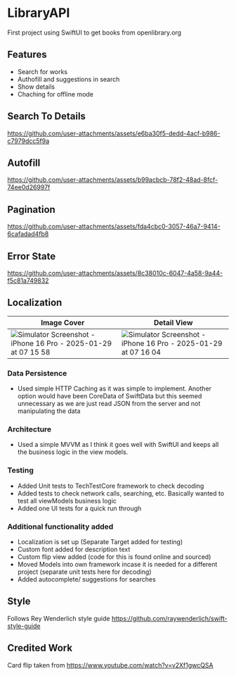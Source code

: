 #  LibraryAPI
First project using SwiftUI to get books from openlibrary.org

## Features
- Search for works
- Authofill and suggestions in search
- Show details
- Chaching for offline mode


## Search To Details 
https://github.com/user-attachments/assets/e6ba30f5-dedd-4acf-b986-c7979dcc5f9a

##  Autofill 
https://github.com/user-attachments/assets/b99acbcb-78f2-48ad-8fcf-74ee0d26997f

## Pagination 
https://github.com/user-attachments/assets/fda4cbc0-3057-46a7-9414-6cafadad4fb8

## Error State
https://github.com/user-attachments/assets/8c38010c-6047-4a58-9a44-f5c81a749832


## Localization
|  Image Cover |  Detail View  |
|  ---------  |  ---------  |
|  ![Simulator Screenshot - iPhone 16 Pro - 2025-01-29 at 07 15 58](https://github.com/user-attachments/assets/67b33d29-7f6a-4902-82df-d5aa8a8da98b)  |  ![Simulator Screenshot - iPhone 16 Pro - 2025-01-29 at 07 16 04](https://github.com/user-attachments/assets/bd550872-4d34-46b5-a7d8-8db3d3eb15bb)  |

### Data Persistence
 - Used simple HTTP Caching as it was simple to implement. Another option would have been CoreData of SwiftData but this seemed unnecessary as we are just read JSON from the server and not manipulating the data

### Architecture
 - Used a simple MVVM as I think it goes well with SwiftUI and keeps all the business logic in the view models.

### Testing
 - Added Unit tests to TechTestCore framework to check decoding
 - Added tests to check network calls, searching, etc. Basically wanted to test all viewModels business logic
 - Added one UI tests for a quick run through


### Additional functionality added
 - Localization is set up (Separate Target added for testing)
 - Custom font added for description text
 - Custom flip view added (code for this is found online and sourced)
 - Moved Models into own framework incase it is needed for a different project (separate unit tests here for decoding)
 - Added autocomplete/ suggestions for searches

## Style 
Follows Rey Wenderlich style guide https://github.com/raywenderlich/swift-style-guide

## Credited Work
Card flip taken from https://www.youtube.com/watch?v=v2Xf1gwcQSA
